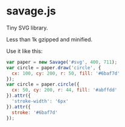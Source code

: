 # savage.js

Tiny SVG library.

Less than 1k gzipped and minified.

Use it like this:

```javascript
var paper = new Savage('#svg', 400, 711);
var circle = paper.draw('circle', {
  cx: 100, cy: 200, r: 50, fill: '#6baf7d'
});
var circle = paper.circle({
  cx: 50, cy: 200, r: 44, fill: '#abffdd'
}).attr({
  'stroke-width': '6px'
}).attr({
  stroke: '#6baf7d'
});
```
